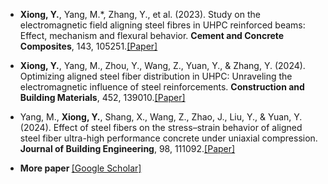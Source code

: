 - <strong>Xiong, Y.</strong>, Yang, M.*, Zhang, Y., et al. (2023). Study on the electromagnetic field aligning steel fibres in UHPC reinforced beams: Effect, mechanism and flexural behavior. <strong>Cement and Concrete Composites</strong>, 143, 105251.[[Paper]](https://doi.org/10.1016/j.cemconcomp.2023.105251)

- <strong>Xiong, Y.</strong>, Yang, M., Zhou, Y., Wang, Z., Yuan, Y., & Zhang, Y. (2024). Optimizing aligned steel fiber distribution in UHPC: Unraveling the electromagnetic influence of steel reinforcements. <strong>Construction and Building Materials</strong>, 452, 139010.[[Paper]](https://doi.org/10.1016/j.conbuildmat.2024.139010)

- Yang, M., <strong>Xiong, Y.</strong>, Shang, X., Wang, Z., Zhao, J., Liu, Y., & Yuan, Y. (2024). Effect of steel fibers on the stress–strain behavior of aligned steel fiber ultra-high performance concrete under uniaxial compression. <strong>Journal of Building Engineering</strong>, 98, 111092.[[Paper]](https://doi.org/10.1016/j.jobe.2024.111092)

- <strong> More paper </strong>[[Google Scholar]](https://scholar.google.com/citations?hl=en&user=w7YrBf4AAAAJ&view_op=list_works&sortby=pubdate)
